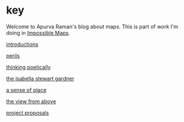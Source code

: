 # key

Welcome to Apurva Raman's blog about maps. This is part of work I'm doing in [Impossible Maps](https://github.com/MimiOnuoha/Impossible-Maps).

[introductions](https://apurvaraman.github.io/maps/introductions)

[perils](https://apurvaraman.github.io/maps/perils)

[thinking poetically]()

[the isabella stewart gardner]()

[a sense of place]()

[the view from above]()

[project proposals]()
